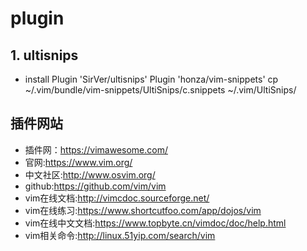 # plugin

## 1. ultisnips
- install
Plugin 'SirVer/ultisnips'
Plugin 'honza/vim-snippets'
cp ~/.vim/bundle/vim-snippets/UltiSnips/c.snippets  ~/.vim/UltiSnips/

## 插件网站
- 插件网：https://vimawesome.com/
- 官网:https://www.vim.org/
- 中文社区:http://www.osvim.org/
- github:https://github.com/vim/vim
- vim在线文档:http://vimcdoc.sourceforge.net/
- vim在线练习:https://www.shortcutfoo.com/app/dojos/vim
- vim在线中文文档:https://www.topbyte.cn/vimdoc/doc/help.html
- vim相关命令:http://linux.51yip.com/search/vim
